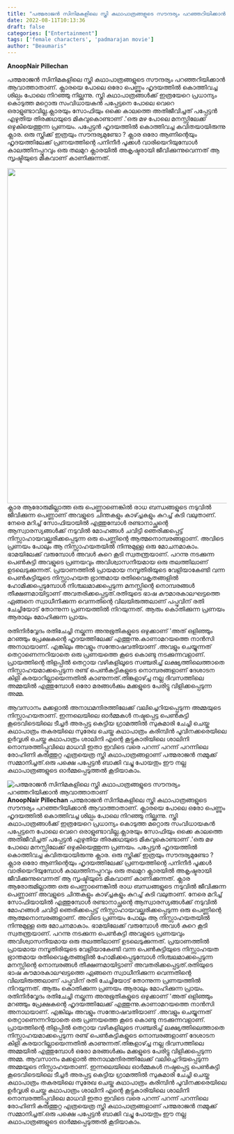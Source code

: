 ```yaml
---
title: "പത്മരാജൻ സിനിമകളിലെ സ്ത്രി കഥാപാത്രങ്ങളുടെ സൗന്ദര്യം പറഞ്ഞറിയിക്കാൻ ആവാത്താതാണ്"
date: 2022-08-11T10:13:36
draft: false
categories: ["Entertainment"]
tags: ['female characters', 'padmarajan movie']
author: "Beaumaris"
---
```


<strong>AnoopNair Pillechan</strong>

പത്മരാജൻ സിനിമകളിലെ സ്ത്രി കഥാപാത്രങ്ങളുടെ സൗന്ദര്യം പറഞ്ഞറിയിക്കാൻ ആവാത്താതാണ്. ക്ലാരയെ പോലെ ഒരോ പെണ്ണും ഹൃദയത്തിൽ കൊത്തിവച്ച ശില്പം പോലെ നിറഞ്ഞു നില്ക്കുന്നു. സ്ത്രി കഥാപാത്രങ്ങൾക്ക് ഇത്രയേറെ പ്രധാന്യം കൊടുത്ത മറ്റൊരു സംവിധായകൻ പപ്പേട്ടനെ പോലെ വെറെ ഒരാളുണ്ടാവില്ല.ക്ലാരയും സോഫിയും ഒക്കെ കാലത്തെ അതിജീവിച്ചത് പപ്പേട്ടൻ എഴുതിയ തിരക്കഥയുടെ മികവുകൊണ്ടാണ് .'ഒരു മഴ പോലെ മനസ്സിലേക്ക് ഒഴുകിയെത്തുന്ന പ്രണയം. പപ്പേട്ടൻ ഹൃദയത്തിൽ കൊത്തിവച്ച കവിതയായിരുന്നു ക്ലാര. ഒരു സ്ത്രിക്ക് ഇത്രയും സൗന്ദര്യമുണ്ടോ ? ക്ലാര ഒരോ ആണിന്റെയും ഹൃദയത്തിലേക്ക് പ്രണയത്തിന്റെ പനിനീർ പൂക്കൾ വാരിയെറിയുമ്പോൾ കാലത്തിനപ്പുറവും ഒരു തലമുറ ക്ലാരയിൽ അകൃഷ്ടരായി ജീവിക്കുന്നുവെന്നത് ആ സൃഷ്ടിയുടെ മികവാണ് കാണിക്കുന്നത്.

<img class="wp-image-346280 aligncenter" src="https://cdn.boolokam.com/articles/2022/08/fwftttt.jpg" alt="" width="769" height="769" />ക്ലാര ആരോരുമില്ലാത്ത ഒരു പെണ്ണാണെങ്കിൽ രാധ ബന്ധങ്ങളുടെ നടുവിൽ ജീവിക്കുന്ന പെണ്ണാണ് അവളുടെ ചിന്തകളും കാഴ്ച്ചകളും കുറച്ച് കുടി വലുതാണ്. നേരെ മറിച്ച് സോഫിയായിൽ എത്തുമ്പോൾ രണ്ടാനാച്ഛന്റെ ആസ്വാരസ്യങ്ങൾക്ക് നടുവിൽ മോഹങ്ങൾ ചവിട്ടി ഞെരിക്കപ്പെട്ട് നിസ്സാഹായവല്ക്കരിക്കപ്പെടുന്ന ഒരു പെണ്ണിന്റെ ആത്മനൊമ്പരങ്ങളാണ്. അവിടെ പ്രണയം പോലും ആ നിസ്സാഹയതയിൽ നിന്നുമുള്ള ഒരു മോചനമാകാം. ഭാമയിലേക്ക് വരുമ്പോൾ അവൾ കുറെ കൂടി സ്വതന്ത്രയാണ്. പറന്നു നടക്കുന്ന പെൺകുട്ടി അവളുടെ പ്രണയവും അവിശ്വാസനീയമായ ഒരു തലത്തിലാണ് ഉടലെടുക്കുന്നത്. പ്രയാണത്തിൽ പ്രായമായ നമ്പൂതിരിയുടെ വേളിയാകേണ്ടി വന്ന പെൺകുട്ടിയുടെ നിസ്സാഹയത ഭ്രാന്തമായ രതിവൈകൃതങ്ങളിൽ ഹോമിക്കപ്പെടുമ്പോൾ നിശ്ചലമാക്കപ്പെടുന്ന മനസ്സിന്റെ നൊമ്പരങ്ങൾ തീക്ഷണമായിട്ടാണ് അവതരിക്കപ്പെട്ടത്.രതിയുടെ ഭാഷ കൗമാരകാലഘട്ടത്തെ ഏങ്ങനെ സ്വാധീനിക്കുന്ന വെന്നതിന്റെ വിലയിരുത്തലാണ് പപ്പുവിന് രതി ചേച്ചിയോട് തോന്നുന്ന പ്രണയത്തിൽ നിറയുന്നത്. ആരും കൊതിക്കുന്ന പ്രണയം ആരാലും മോഹിക്കുന്ന പ്രായം.

രതിനിർവ്വേദം രതിചേച്ചി നല്കുന്ന അനുഭൂതികളുടെ ഒഴുക്കാണ് 'അത് ഒളിഞ്ഞും മറഞ്ഞും പ്രേക്ഷകന്റെ ഹൃദയത്തിലേക്ക് എത്തുന്നു.കാണാമറയത്തെ നാൻസി അനാഥയാണ്. എങ്കിലും അവളും സന്തോഷവതിയാണ് .അവളും ചെയ്യുന്നത് തെറ്റാണെന്നറിയാതെ ഒരു പ്രണയത്തെ കൂടെ കൊണ്ടു നടക്കുന്നവളാണ്. പ്രായത്തിന്റെ തിളപ്പിൽ തെറ്റായ വഴികളിലൂടെ സഞ്ചരിച്ച് ലക്ഷ്യത്തിലെത്താതെ നിസ്സാഹയമാക്കപ്പെടുന്ന രണ്ട് പെൺകുട്ടികളുടെ നൊമ്പരങ്ങളാണ് ദേശാടന കിളി കരയാറില്ലായെന്നതിൽ കാണുന്നത്.തിങ്കളാഴ്ച്ച നല്ല ദിവസത്തിലെ അമ്മയിൽ എത്തുമ്പോൾ ഒരോ മരങ്ങൾക്കും മക്കളുടെ പേരിട്ടു വിളിക്കപ്പെടുന്ന അമ്മ.

ആവസാനം മക്കളാൽ അനാഥമന്ദിരത്തിലേക്ക് വലിച്ചെറിയപ്പെടുന്ന അമ്മയുടെ നിസ്സാഹയതാണ്. ഇന്നലെയിലെ ഓർമ്മകൾ നഷ്ടപ്പെട്ട പെൺകുട്ടി കൂടെവിടെയിലെ ടീച്ചർ അരപ്പട്ട കെട്ടിയ ഗ്രാമത്തിൽ സുകുമാരി ചേച്ചി ചെയ്ത കഥാപാത്രം തകരയിലെ സുരേഖ ചെയ്ത കഥാപാത്രം കരിമ്പിൻ പൂവിനക്കരെയിലെ ഉർവ്വശി ചെയ്ത കഥാപാത്രം ശാലിനി എന്റെ കൂട്ടുകാരിയിലെ ശാലിനി നൊമ്പരത്തിപ്പൂവിലെ മാധവി ഇതാ ഇവിടെ വരെ പറന്ന് പറന്ന് പറന്നിലെ രോഹിണി കരുത്തുറ്റ എത്രയെത്ര സ്ത്രി കഥാപാത്രങ്ങളാണ് പത്മരാജൻ നമ്മുക്ക് സമ്മാനിച്ചത്.ഒരു പക്ഷെ പപ്പേട്ടൻ ബാക്കി വച്ചു പോയതും ഈ നല്ല കഥാപാത്രങ്ങളുടെ ഓർമ്മപ്പെടുത്തൽ കൂടിയാകാം.


![പത്മരാജൻ സിനിമകളിലെ സ്ത്രി കഥാപാത്രങ്ങളുടെ സൗന്ദര്യം പറഞ്ഞറിയിക്കാൻ ആവാത്താതാണ്](https://cdn.boolokam.com/articles/2022/08/fwftttt.jpg)**AnoopNair Pillechan** പത്മരാജൻ സിനിമകളിലെ സ്ത്രി കഥാപാത്രങ്ങളുടെ സൗന്ദര്യം പറഞ്ഞറിയിക്കാൻ ആവാത്താതാണ്. ക്ലാരയെ പോലെ ഒരോ പെണ്ണും ഹൃദയത്തിൽ കൊത്തിവച്ച ശില്പം പോലെ നിറഞ്ഞു നില്ക്കുന്നു. സ്ത്രി കഥാപാത്രങ്ങൾക്ക് ഇത്രയേറെ പ്രധാന്യം കൊടുത്ത മറ്റൊരു സംവിധായകൻ പപ്പേട്ടനെ പോലെ വെറെ ഒരാളുണ്ടാവില്ല.ക്ലാരയും സോഫിയും ഒക്കെ കാലത്തെ അതിജീവിച്ചത് പപ്പേട്ടൻ എഴുതിയ തിരക്കഥയുടെ മികവുകൊണ്ടാണ് .'ഒരു മഴ പോലെ മനസ്സിലേക്ക് ഒഴുകിയെത്തുന്ന പ്രണയം. പപ്പേട്ടൻ ഹൃദയത്തിൽ കൊത്തിവച്ച കവിതയായിരുന്നു ക്ലാര. ഒരു സ്ത്രിക്ക് ഇത്രയും സൗന്ദര്യമുണ്ടോ ? ക്ലാര ഒരോ ആണിന്റെയും ഹൃദയത്തിലേക്ക് പ്രണയത്തിന്റെ പനിനീർ പൂക്കൾ വാരിയെറിയുമ്പോൾ കാലത്തിനപ്പുറവും ഒരു തലമുറ ക്ലാരയിൽ അകൃഷ്ടരായി ജീവിക്കുന്നുവെന്നത് ആ സൃഷ്ടിയുടെ മികവാണ് കാണിക്കുന്നത്. ക്ലാര ആരോരുമില്ലാത്ത ഒരു പെണ്ണാണെങ്കിൽ രാധ ബന്ധങ്ങളുടെ നടുവിൽ ജീവിക്കുന്ന പെണ്ണാണ് അവളുടെ ചിന്തകളും കാഴ്ച്ചകളും കുറച്ച് കുടി വലുതാണ്. നേരെ മറിച്ച് സോഫിയായിൽ എത്തുമ്പോൾ രണ്ടാനാച്ഛന്റെ ആസ്വാരസ്യങ്ങൾക്ക് നടുവിൽ മോഹങ്ങൾ ചവിട്ടി ഞെരിക്കപ്പെട്ട് നിസ്സാഹായവല്ക്കരിക്കപ്പെടുന്ന ഒരു പെണ്ണിന്റെ ആത്മനൊമ്പരങ്ങളാണ്. അവിടെ പ്രണയം പോലും ആ നിസ്സാഹയതയിൽ നിന്നുമുള്ള ഒരു മോചനമാകാം. ഭാമയിലേക്ക് വരുമ്പോൾ അവൾ കുറെ കൂടി സ്വതന്ത്രയാണ്. പറന്നു നടക്കുന്ന പെൺകുട്ടി അവളുടെ പ്രണയവും അവിശ്വാസനീയമായ ഒരു തലത്തിലാണ് ഉടലെടുക്കുന്നത്. പ്രയാണത്തിൽ പ്രായമായ നമ്പൂതിരിയുടെ വേളിയാകേണ്ടി വന്ന പെൺകുട്ടിയുടെ നിസ്സാഹയത ഭ്രാന്തമായ രതിവൈകൃതങ്ങളിൽ ഹോമിക്കപ്പെടുമ്പോൾ നിശ്ചലമാക്കപ്പെടുന്ന മനസ്സിന്റെ നൊമ്പരങ്ങൾ തീക്ഷണമായിട്ടാണ് അവതരിക്കപ്പെട്ടത്.രതിയുടെ ഭാഷ കൗമാരകാലഘട്ടത്തെ ഏങ്ങനെ സ്വാധീനിക്കുന്ന വെന്നതിന്റെ വിലയിരുത്തലാണ് പപ്പുവിന് രതി ചേച്ചിയോട് തോന്നുന്ന പ്രണയത്തിൽ നിറയുന്നത്. ആരും കൊതിക്കുന്ന പ്രണയം ആരാലും മോഹിക്കുന്ന പ്രായം. രതിനിർവ്വേദം രതിചേച്ചി നല്കുന്ന അനുഭൂതികളുടെ ഒഴുക്കാണ് 'അത് ഒളിഞ്ഞും മറഞ്ഞും പ്രേക്ഷകന്റെ ഹൃദയത്തിലേക്ക് എത്തുന്നു.കാണാമറയത്തെ നാൻസി അനാഥയാണ്. എങ്കിലും അവളും സന്തോഷവതിയാണ് .അവളും ചെയ്യുന്നത് തെറ്റാണെന്നറിയാതെ ഒരു പ്രണയത്തെ കൂടെ കൊണ്ടു നടക്കുന്നവളാണ്. പ്രായത്തിന്റെ തിളപ്പിൽ തെറ്റായ വഴികളിലൂടെ സഞ്ചരിച്ച് ലക്ഷ്യത്തിലെത്താതെ നിസ്സാഹയമാക്കപ്പെടുന്ന രണ്ട് പെൺകുട്ടികളുടെ നൊമ്പരങ്ങളാണ് ദേശാടന കിളി കരയാറില്ലായെന്നതിൽ കാണുന്നത്.തിങ്കളാഴ്ച്ച നല്ല ദിവസത്തിലെ അമ്മയിൽ എത്തുമ്പോൾ ഒരോ മരങ്ങൾക്കും മക്കളുടെ പേരിട്ടു വിളിക്കപ്പെടുന്ന അമ്മ. ആവസാനം മക്കളാൽ അനാഥമന്ദിരത്തിലേക്ക് വലിച്ചെറിയപ്പെടുന്ന അമ്മയുടെ നിസ്സാഹയതാണ്. ഇന്നലെയിലെ ഓർമ്മകൾ നഷ്ടപ്പെട്ട പെൺകുട്ടി കൂടെവിടെയിലെ ടീച്ചർ അരപ്പട്ട കെട്ടിയ ഗ്രാമത്തിൽ സുകുമാരി ചേച്ചി ചെയ്ത കഥാപാത്രം തകരയിലെ സുരേഖ ചെയ്ത കഥാപാത്രം കരിമ്പിൻ പൂവിനക്കരെയിലെ ഉർവ്വശി ചെയ്ത കഥാപാത്രം ശാലിനി എന്റെ കൂട്ടുകാരിയിലെ ശാലിനി നൊമ്പരത്തിപ്പൂവിലെ മാധവി ഇതാ ഇവിടെ വരെ പറന്ന് പറന്ന് പറന്നിലെ രോഹിണി കരുത്തുറ്റ എത്രയെത്ര സ്ത്രി കഥാപാത്രങ്ങളാണ് പത്മരാജൻ നമ്മുക്ക് സമ്മാനിച്ചത്.ഒരു പക്ഷെ പപ്പേട്ടൻ ബാക്കി വച്ചു പോയതും ഈ നല്ല കഥാപാത്രങ്ങളുടെ ഓർമ്മപ്പെടുത്തൽ കൂടിയാകാം.
